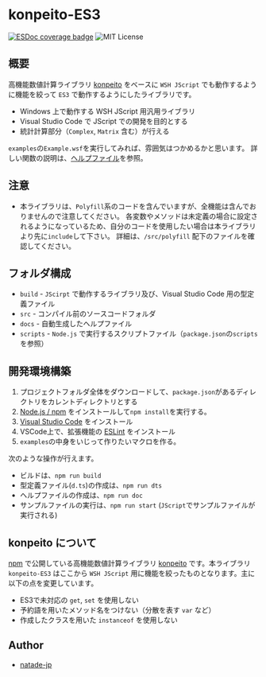 # konpeito-ES3

[![ESDoc coverage badge](https://natade-jp.github.io/konpeito-ES3/badge.svg)](https://natade-jp.github.io/konpeito-ES3/)
![MIT License](https://img.shields.io/badge/license-MIT-blue.svg?style=flat)

## 概要

高機能数値計算ライブラリ [konpeito](https://github.com/natade-jp/konpeito) をベースに `WSH JScript` でも動作するように機能を絞って `ES3` で動作するようにしたライブラリです。

- Windows 上で動作する WSH JScript 用汎用ライブラリ
- Visual Studio Code で JScript での開発を目的とする
- 統計計算部分（`Complex`, `Matrix` 含む）が行える

`examples`の`Example.wsf`を実行してみれば、雰囲気はつかめるかと思います。
詳しい関数の説明は、[ヘルプファイル](https://natade-jp.github.io/SenkoWSH/)を参照。

## 注意

- 本ライブラリは、`Polyfill`系のコードを含んでいますが、全機能は含んでおりませんので注意してください。
各変数やメソッドは未定義の場合に設定されるようになっているため、自分のコードを使用したい場合は本ライブラリより先に`include`して下さい。
詳細は、`/src/polyfill` 配下のファイルを確認してください。

## フォルダ構成

- `build` - `JScirpt` で動作するライブラリ及び、Visual Studio Code 用の型定義ファイル
- `src` - コンパイル前のソースコードフォルダ
- `docs` - 自動生成したヘルプファイル
- `scripts` - `Node.js` で実行するスクリプトファイル（`package.json`の`scripts`を参照）

## 開発環境構築

1. プロジェクトフォルダ全体をダウンロードして、`package.json`があるディレクトリをカレントディレクトリとする
2. [Node.js / npm](https://nodejs.org/ja/) をインストールして`npm install`を実行する。
3. [Visual Studio Code](https://code.visualstudio.com/) をインストール
4. VSCode上で、拡張機能の [ESLint](https://marketplace.visualstudio.com/items?itemName=dbaeumer.vscode-eslint) をインストール
5. `examples`の中身をいじって作りたいマクロを作る。

次のような操作が行えます。

- ビルドは、`npm run build`
- 型定義ファイル(`d.ts`)の作成は、`npm run dts`
- ヘルプファイルの作成は、`npm run doc`
- サンプルファイルの実行は、`npm run start` (`JScript`でサンプルファイルが実行される)

## konpeito について

[npm](https://www.npmjs.com/package/konpeito) で公開している高機能数値計算ライブラリ [konpeito](https://github.com/natade-jp/konpeito) です。本ライブラリ `konpeito-ES3` はここから `WSH JScript` 用に機能を絞ったものとなります。主に以下の点を変更しています。

- ES3で未対応の `get`, `set` を使用しない
- 予約語を用いたメソッド名をつけない（分散を表す `var` など）
- 作成したクラスを用いた `instanceof` を使用しない

## Author

- [natade-jp](https://github.com/natade-jp/)
